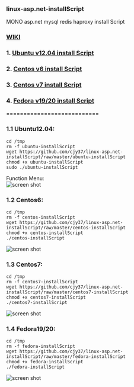 ###  linux-asp.net-installScript

MONO asp.net mysql redis haproxy install Script

###   [WIKI](https://github.com/cjy37/linux-asp.net-installScript/wiki)

###     1. [Ubuntu v12.04 install Script](#11-ubuntu1204)
###     2. [Centos v6 install Script](#12-centos6)
###     3. [Centos v7 install Script](#13-centos7)
###     4. [Fedora v19/20 install Script](#14-fedora1920)

===========================

### 1.1 Ubuntu12.04:
```
cd /tmp
rm -f ubuntu-installScript
wget https://github.com/cjy37/linux-asp.net-installScript/raw/master/ubuntu-installScript
chmod +x ubuntu-installScript
sudo ./ubuntu-installScript

```
Function Menu:                                                         
![screen shot](https://raw.github.com/cjy37/linux-asp.net-installScript/master/Ubuntu_install_menu.jpg)


### 1.2 Centos6: 
```
cd /tmp
rm -f centos-installScript
wget https://github.com/cjy37/linux-asp.net-installScript/raw/master/centos-installScript
chmod +x centos-installScript
./centos-installScript

```
![screen shot](https://raw.github.com/cjy37/linux-asp.net-installScript/master/centos-install.png)

### 1.3 Centos7: 
```
cd /tmp
rm -f centos7-installScript
wget https://github.com/cjy37/linux-asp.net-installScript/raw/master/centos7-installScript
chmod +x centos7-installScript
./centos7-installScript

```
![screen shot](https://raw.github.com/cjy37/linux-asp.net-installScript/master/Centos7_Install.png)

### 1.4 Fedora19/20: 
```
cd /tmp
rm -f fedora-installScript
wget https://github.com/cjy37/linux-asp.net-installScript/raw/master/fedora-installScript
chmod +x fedora-installScript
./fedora-installScript

```
![screen shot](https://raw.github.com/cjy37/linux-asp.net-installScript/master/fedora-install.png)

